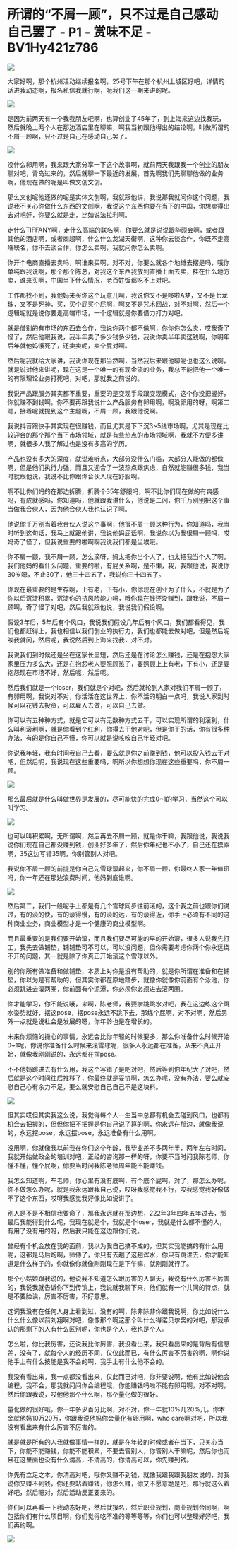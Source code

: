 # 所谓的“不屑一顾”，只不过是自己感动自己罢了 - P1 - 赏味不足 - BV1Hy421z786

![](img/fa2b214c761df8a64e5da90e21389d1c_0.png)

大家好啊，那个杭州活动继续报名啊，25号下午在那个杭州上城区好吧，详情的话进我动态啊，报名私信我就行啊，呃我们这一期来讲的呢。



![](img/fa2b214c761df8a64e5da90e21389d1c_2.png)

是因为前两天有一个我我朋友吧啊，也算创业了45年了，到上海来这边找我玩，然后就晚上两个人在那边酒店里在聊嘛，啊我当初跟他得出的结论啊，叫做所谓的不屑一顾啊，只不过是自己在感动自己罢了。



![](img/fa2b214c761df8a64e5da90e21389d1c_4.png)

没什么卵用啊，我来跟大家分享一下这个故事啊，就前两天我跟我一个创业的朋友聊对吧，青岛过来的，然后就聊一下最近的发展，首先啊我们先聊聊他做的业务啊，他现在做的呢是叫做文创文创。

那么文创呢他还做的呢是实体文创啊，我就跟他讲，我说那我就问你这个问题，我说我不关心你做什么东西的文创啊，我说这个东西你要在当下的中国，你想卖得出去对吧好，你要么就是走，比如说法拉利啊。

走什么TIFFANY啊，走什么高端的联名啊，你要么就是说说跟华硕会啊，或者跟其他的酒店啊，或者商超啊，什么什么龙湖天街啊，这种你去谈合作，你既不走高端联名，你不去谈合作，你怎么卖啊，我就问你怎么卖啊。

你开个电商直播去卖吗，啊谁来买啊，对不对，你要么就各个地摊去摆是吗，哦你单纯跟我说啊，那个那个陈总，对我这个东西我放到直播上面去卖，挂在什么地方卖，谁来买啊，中国当下什么情况，老百姓饭都吃不上对吧。

工作都找不到，我他妈来买你这个玩意儿啊，我说你又不是哆啦A梦，又不是七龙珠，又不是死神，买，买个屁买个屁啊，啊又不是咒术回战，对不对啊，然后一个逻辑呢就是说你要走高端市场，一个逻辑就是你要借力打力对吧。

就是借别的有市场的东西去合作，我说你两个都不做啊，你你你怎么卖，哎我奇了怪了，然后他跟我说，我半年卖了多少钱多少钱，我说你卖半年卖这钱啊，你明年后年就他妈饿死了，还卖卖呢，卖个屁对啊。

然后呢我就给大家讲，我说你现在那当然啊，当然我后来跟他聊呢也也这么说啊，就是说对他来讲呢，现在这是一个唯一的有现金流的业务，我总不能把他一个唯一的有限理论业务打死吧，对吧，那就我之前说的。

我说产品跟服务其实都不重要，重要的是变现手段跟变现模式，这个你没把握好，你就赚不到钱啊，你不要再跟我说什么产品服务有卵用啊，啊没卵用的呀，啊第二嗯，接着呢就提到这个主题啊，不屑一顾，我跟他说啊。

我说抖音跟快手其实现在很赚钱，而且尤其是下下沉3~5线市场啊，尤其是现在比较迎合的那个那个当下市场领域，就是有些热点的市场领域啊，我就不方便多讲啊，就很多人我了解过也是没有多高的学历。

产品也没有多大的深度，就说难听点，大部分没什么门槛，大部分人能做的都做啊，但是他们执行力强，而且又迎合了一波热点跟焦虑，自然就能赚很多钱，我当时就跟他说，我说不比你跟你合伙人现在舒服啊。

啊不比你们妈的在那边折腾，折腾个35年舒服吗，啊不比你们现在做的有爽感吗，有成就感吗，你知道吗，他就跟我讲什么，他说是二闪，你千万别别把这个事当做我合伙人，因为他合伙人我也认识了啊。

他说你千万别当着我合伙人说这个事啊，他很不屑一顾这种行为，你知道吗，我当时听到这句话，我马上就跟他讲，我说他妈屁话啊，我说你以为我很屑一顾吗，哎妈奇了怪了，但我说重要的啦啊啊我说我们都是尘埃哦。

你不屑一顾，我不屑一顾，怎么滴呀，妈太把你当个人了，也太把我当个人了啊，我们他妈的看什么问题，重要的啦，有屁关系啊，是不懒，我，我跟他说，我说你30岁嗯，不止30了，他三十四五了，我说你三十四五了。

你现在最重要的是生存啊，上有老，下有小，你你现在创业为了什么，不就是为了你以后沉淀积累，沉淀你的抗风险能力吗，哦你现在钱还没赚到，跟我说，不屑一顾啊，奇了怪了对吧，然后我就跟他说，我说我们假设啊。

假设3年后，5年后有个风口，我说我们假设几年后有个风口，我们都看得见，我们也都赶得上，我也相信以我们创业的执行力，我们也都能去做对吧，但是然后呢唉我就问，然后呢，我说然后到上海来找我，对不对。

我说我们到时候还是坐在这家长里短，然后还是在讨论怎么赚钱，还是在抱怨大家家里压力多么大，还是在抱怨老人要照顾孩子，要照顾上上有老，下有小，还是要抱怨现在市场不好，然后呢，然后呢。

然后我们就是一个loser，我们就是个对吧，然后就轮到人家对我们不屑一顾了，有卵用啊，我说对不对，你活活在这世界上，你不活的明白一点吗，我说人家到时候可以花钱去投资，可以雇人去做，可以自己去做。

你可以有五种种方式，就是它可以有无数种方式去干，可以实现所谓的利滚利，什么叫利滚利啊，就是你看到个红利，你得去干他对吧，但是你干的话，你有很多种办法，有的是你自己不懂，你可以就是说咳咳自己年轻对吧。

你说我年轻，我有时间我自己去看，要么就是你之前赚到钱，他可以投入钱去干对吧，但然后呢，我说现在这些重要吗，啊所以你想想你现在这些重要吗，你不屑一顾。



![](img/fa2b214c761df8a64e5da90e21389d1c_6.png)

那么最后就是什么叫做世界是发展的，尽可能快的完成0~1的学习，当然这个可以叫学习。

![](img/fa2b214c761df8a64e5da90e21389d1c_8.png)

也可以叫积累啊，无所谓啊，然后再去不屑一顾，就是你干嘛，我跟他说，我说我说你们现在自己都没赚到钱，创业好多年了，然后你年纪也不小了，自己还在摸索啊，35这边写错35啊，你别管别人对吧。

我说你不屑一顾的前提是你自己先雪球滚起来，你不屑一顾，你最终人家一年值班吗，你一年还在那边浪费时间，他妈到底谁啊。



![](img/fa2b214c761df8a64e5da90e21389d1c_10.png)

然后第二，我们一般呢手上都是有几个雪球同步往前滚的，这个我之前也跟你们说过，有的滚的快，有的滚得慢，有的滚的远，有的滚得近，你手上必须有不同的这种商业业务，商业模型才是一个健康的商业模型啊。

而且最重要的是我们要开始滚，而且我们要尽可能的早的开始滚，很多人说我先打工，我先去做铺垫，铺铺垫可不可以，可以没问题，但你需要考虑你两个你永远绕不开的问题，其一就是除了你真正开始滚这个雪球以外。

别的你所有做准备和做铺垫，本质上对你是没有帮助的，就是你所谓在准备和在铺垫，你以为是有帮助的，但其实你都在原地踏步，就像你就像你前面有个泳池，你必须跳进去滚两圈，你前面有个泥潭，你必须你必须进去滚两圈。

你才能学习，你不能说哦，来啊，陈老师，我要学跳跳水对吧，我在这边练这个跳水姿势就好，摆这pose，摆pose永远不跳下去，那练个屁啊，对不对啊，然后另外一点就是说社会是发展的嗯，你年龄也是在增长的。

未来你烦恼的操心的事情，永远会比你年轻的时候要多，那么你准备什么时候开始0~1呢，你说你准备什么时候来滚雪球呢，很多人永远都在准备，从来不真正开始，就像我刚刚说的，永远都在摆pose。

不不他妈跳进去有什么用，我这个写错了是吧对吧，然后等到你年纪大了对吧，然后就是这个时间往后推移了，你最终就是妥协啊，怎么办呢，没有办法，要么就安慰自己心有余力不足，要么就安慰自己自己不是这块料。



![](img/fa2b214c761df8a64e5da90e21389d1c_12.png)

但其实哎但其实我这么说，我觉得每个人一生当中总都有机会去碰到风口，也都有机会去把握的，但但你把不把握是你自己说了算的啊，你永远在那边，就像我说的，永远摆pose，永远摆pose，永远准备有什么用啊。

没用啊，你就像我以前我在你们这个年龄，我毕业差不多两年半，两年左右时间，我就开始做政企的培训对吧，正经的咨询那一样的呀，你要不当时问我陈老师，你懂不懂，懂个屁啊，你要当时问我陈老师周年能不能赚钱。

我怎么知道啊，车老师，你心里有没有底啊，有个底个屁啊，对了，那怎么办呢，你不做怎么办呢，就是我永远跟我自己说，哎呀我感觉我不行，哎我感觉我好像做不了这个东西，哎呀我感觉我好像比如说讲了。

别人是不是不相信我要命了，那我永远就在那边想，222年3年四年五年过去，那最后我能得到什么呢，我现在就是个，我就是个loser，我就是什么都不懂的人，有用了没有用的呀，然后我只能在这边跟你们说。

曾经有个机会放在我的面前，我以为我自己搞不成的，但其实我能搞的有什么用呢，这都是马后炮啊，师傅了，你只有去趟了这趟浑水，你只有跳进去，你才能知道是什么样子的，你就像你就像刚刚现在是下午嘛，就刚刚就行了。

那个小姑娘跟我说的，他说我不知道怎么跟厉害的人聊天，我说有什么厉害不厉害的，我说我就告诉你下到传销上，我说就我聊下来，他们就有一个共同的特点，就是不要脸诶，厉害不厉害，不好意思。

这词我没有在任何人身上看到过，没有的啊，除非除非你跟我说啊，你比如说什么什么什么像以前刘翔啊对吧，像像那个啊这那个叫什么得诺贝尔奖的对吧，那我承认的那剩下的人有什么区别呢，你也是个人，我也是个人。

怎么啦，你比我厉害，还说我比你厉害，我没看出来，我只看出来的是背后有信息差，没有了，就每个人的经历不同，仅仅此而已，有什么厉害不厉害的啊，啊你说他手上有什么技能是我不会的啊，我手上有什么他不会的。

我没有看出来，我一点都没看出来，仅此而已对吧，你非要说啊，他有比如说他会编程，我不会，那我就问问你会编程哦，你能赚钱吗啦不能有卵用啊，对不对啊，然后你跟我说，哎他他那个什么啊，那个量化做的很好。

量化做的很好哦，你一年多少百分比啊，对不对，你一年就10%几20%几，你本金就他妈10万20万，你跟我说他妈你会量化有卵用啊，who care啊对吧，所以我没有看出来有什么厉害不厉害的。

就是就是所有的人我就做事情一样的，就是在年轻的时候或者在当下，只关心当下，你能不能赚钱，你能不能积累，不要去管别人，你管别人干嘛呢，然后你也而且在这里面也没有什么清高，不清高的，你清高可以，你先赚到钱。

你先有立足之本，你清高对吧，哦你又赚不到钱，就像我跟我跟我朋友说的，对我说你又赚不到钱，你还要站着赚钱，你怎么赚，你又不愿意跪是吧，那行就这么着好吧，然后嗯对，然后活动反正要来的。

你们可以再看一下我动态好吧，然后就报名，然后职业规划，商业规划合同啊，啊包括你们有什么项目啊，你们觉得吃不准的等等等等，你们也可以整理好好吧，我们再约啊。



![](img/fa2b214c761df8a64e5da90e21389d1c_14.png)